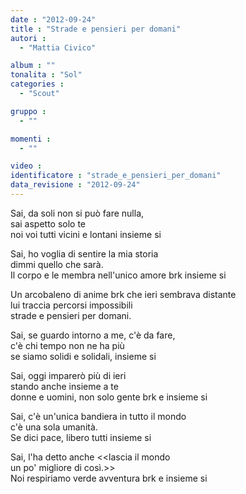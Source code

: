 ```yaml
---
date : "2012-09-24"
title : "Strade e pensieri per domani"
autori : 
  - "Mattia Civico"

album : ""
tonalita : "Sol"
categories : 
  - "Scout"

gruppo : 
  - ""

momenti : 
  - ""

video : 
identificatore : "strade_e_pensieri_per_domani"
data_revisione : "2012-09-24"
---
```

  
  
Sai, da soli non si può fare nulla,   
sai aspetto solo te  
noi voi tutti vicini e lontani insieme si   
  
  
Sai, ho voglia di sentire la mia storia   
dimmi quello che sarà.  
Il corpo e le membra nell'unico amore brk insieme si   
  
  
Un arcobaleno di anime brk che ieri sembrava distante  
lui traccia percorsi impossibili   
strade e pensieri per domani.  
  
  
Sai, se guardo intorno a me, c'è da fare,  
c'è chi tempo non ne ha più  
se siamo solidi e solidali, insieme si   
  
  
Sai, oggi imparerò più di ieri  
stando anche insieme a te  
donne e uomini, non solo gente brk e insieme si   
  
  
Sai, c'è un'unica bandiera in tutto il mondo  
c'è una sola umanità.  
Se dici pace, libero tutti insieme si   
  
  
Sai, l'ha detto anche  <<lascia il mondo  
un po' migliore di così.>>  
Noi respiriamo verde avventura brk e insieme si   
  
